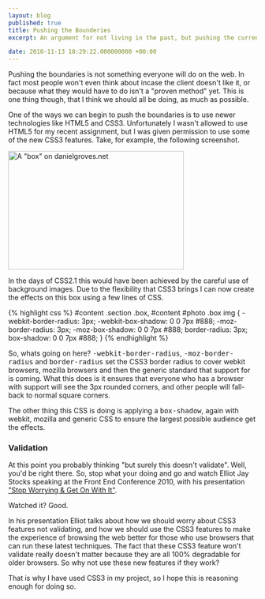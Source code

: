 ```yaml
---
layout: blog
published: true
title: Pushing the Bounderies
excerpt: An argument for not living in the past, but pushing the current technologies of the web instead. 

date: 2010-11-13 18:29:22.000000000 +00:00
---
```

Pushing the boundaries is not something everyone will do on the web.  In fact most people won't even think about incase the client doesn't like it, or because what they would have to do isn't a "proven method" yet.  This is one thing though, that I think we should all be doing, as much as possible.  

One of the ways we can begin to push the boundaries is to use newer technologies like HTML5 and CSS3. Unfortunately I wasn't allowed to use HTML5 for my recent assignment, but I was given permission to use some of the new CSS3 features.  Take, for example, the following screenshot.  

<img src="http://daniel-groves.co.uk/wordpress/wp-content/uploads/2010/11/Screen-shot-2010-11-13-at-10.29.11.png" alt="A &quot;box&quot; on danielgroves.net" title="A &quot;box&quot; on danielgroves.net" width="356" height="240" class="size-full wp-image-334" />

In the days of CSS2.1 this would have been achieved by the careful use of background images.  Due to the flexibility that CSS3 brings I can now create the effects on this box using a few lines of CSS.  

{% highlight css %}
#content .section .box, #content #photo .box img {
	-webkit-border-radius: 3px;
	-webkit-box-shadow: 0 0 7px #888;
	-moz-border-radius: 3px;
	-moz-box-shadow: 0 0 7px #888;
	border-radius: 3px;
	box-shadow: 0 0 7px #888;
}
{% endhighlight %}

So, whats going on here?  <tt>-webkit-border-radius</tt>, <tt>-moz-border-radius</tt> and <tt>border-radius</tt> set the CSS3 border radius to cover webkit browsers, mozilla browsers and then the generic standard that support for is coming.  What this does is it ensures that everyone who has a browser with support will see the 3px rounded corners, and other people will fall-back to normal square corners.  

The other thing this CSS is doing is applying a <tt>box-shadow</tt>, again with webkit, mozilla and generic CSS to ensure the largest possible audience get the effects.  

### Validation

At this point you probably thinking "but surely this doesn't validate".  Well, you'd be right there.  So, stop what your doing and go and watch Elliot Jay Stocks speaking at the Front End Conference 2010, with his presentation ["Stop Worrying &amp; Get On With It"](http://www.frontend2010.com/video/elliot-jay-stocks "Elliot Jay Stocks presentation at Front End Conf, 2010").  

Watched it? Good.  

In his presentation Elliot talks about how we should worry about CSS3 features not validating, and how we should use the CSS3 features to make the experience of browsing the web better for those who use browsers that can run these latest techniques.  The fact that these CSS3 feature won't validate really doesn't matter because they are all 100% degradable for older browsers.  So why not use these new features if they work?

That is why I have used CSS3 in my project, so I hope this is reasoning enough for doing so.  
